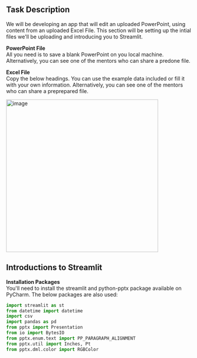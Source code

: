 
## Task Description
We will be developing an app that will edit an uploaded PowerPoint, using content from an uploaded Excel File. This section will be setting up the intial files we'll be uploading and introducing you to Streamlit. 

**PowerPoint File**
<br>
All you need is to save a blank PowerPoint on you local machine.
Alternatively, you can see one of the mentors who can share a predone file. 

**Excel File**
<br>
Copy the below headings. You can use the example data included or fill it with your own information.
Alternatively, you can see one of the mentors who can share a preprepared file. 

<img width="412" alt="image" src="https://github.com/VCCBeginnerCoding/katacoda-scenarios/assets/110603725/b73d3bfe-08a7-461e-821d-c4e429ffb4fb">

## Introductions to Streamlit

**Installation Packages**
<br>
You'll need to install the streamlit and python-pptx package available on PyCharm. 
The below packages are also used:

```python
import streamlit as st                      
from datetime import datetime
import csv
import pandas as pd
from pptx import Presentation              
from io import BytesIO                
from pptx.enum.text import PP_PARAGRAPH_ALIGNMENT
from pptx.util import Inches, Pt
from pptx.dml.color import RGBColor
```
